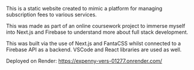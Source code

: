 This is a static website created to mimic a platform for managing subscription fees to various services. 

This was made as part of an online coursework project to immerse myself into Next.js and Firebase to understand more about full stack development.

This was built via the use of Next.js and FantaCSS whilst connected to a Firebase API as a backend. 
VSCode and React libraries are used as well.

Deployed on Render: https://expenny-vers-01277.onrender.com/
